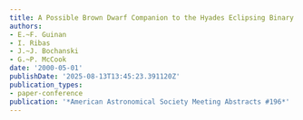```yaml
---
title: A Possible Brown Dwarf Companion to the Hyades Eclipsing Binary V471 Tauri
authors:
- E.~F. Guinan
- I. Ribas
- J.~J. Bochanski
- G.~P. McCook
date: '2000-05-01'
publishDate: '2025-08-13T13:45:23.391120Z'
publication_types:
- paper-conference
publication: '*American Astronomical Society Meeting Abstracts #196*'
---
```

